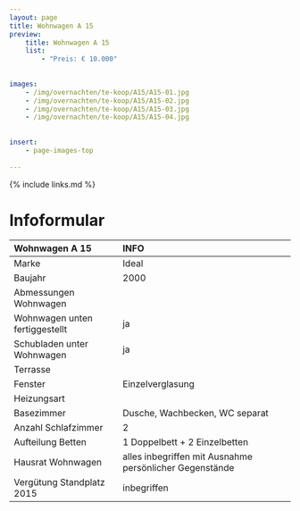 ```yaml
---
layout: page
title: Wohnwagen A 15
preview: 
    title: Wohnwagen A 15
    list:
        - "Preis: € 10.000"
        
        
images:
    - /img/overnachten/te-koop/A15/A15-01.jpg
    - /img/overnachten/te-koop/A15/A15-02.jpg
    - /img/overnachten/te-koop/A15/A15-03.jpg
    - /img/overnachten/te-koop/A15/A15-04.jpg
    
    
insert:
    - page-images-top
    
---
```


{% include links.md %}



# Infoformular 


Wohnwagen A 15                     | INFO        | 
:------------------------------- |:----------  |
Marke                             |Ideal          
Baujahr                         |2000        
Abmessungen Wohnwagen      |
Wohnwagen unten fertiggestellt  |ja       
Schubladen unter Wohnwagen          |ja      
Terrasse                      | 
Fenster                       |Einzelverglasung
Heizungsart            |
Basezimmer             | Dusche, Wachbecken, WC separat
Anzahl Schlafzimmer         |2
Aufteilung Betten              |1 Doppelbett + 2 Einzelbetten
Hausrat Wohnwagen             |alles inbegriffen mit Ausnahme persönlicher Gegenstände
Vergütung Standplatz 2015  |inbegriffen

                     
